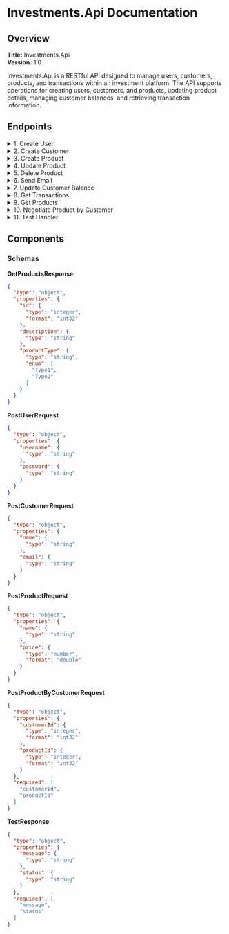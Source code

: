 # Investments.Api Documentation

## Overview

**Title:** Investments.Api  
**Version:** 1.0

Investments.Api is a RESTful API designed to manage users, customers, products, and transactions within an investment platform. The API supports operations for creating users, customers, and products, updating product details, managing customer balances, and retrieving transaction information.

## Endpoints

<details>
  <summary>1. Create User</summary>

**URL:** `/createuser`  
**Method:** `POST`  
**Tag:** `Backoffice`

**Request Body:**
- `application/json`
- `text/json`
- `application/*+json`
  
**Schema:** `PostUserRequest`
```json
{
  "userName": "string",
  "email": "string"
}
```
<details>
  <summary>Response (200 OK)</summary>

**Response:**

- `200 OK`
  - `text/plain`
  - `application/json`
  - `text/json`

**Response Schema:** `object`
```json
{
  "userId": 0,
  "userName": "string",
  "email": "string",
  "active": true
}
```
</details>

<details>
  <summary>Response (412 Failed Dependency) in case when email already exists.</summary>

**Response:**

- `412 Failed Dependency`
  - `text/plain`
  - `string`
  - `text/json`
```string
This email already exists.
```
**Response Schema:** `object`

</details>

</details>

<details>
  <summary>2. Create Customer</summary>

**URL:** `/createcustomer`  
**Method:** `POST`  
**Tag:** `Backoffice`

**Request Body:**
- `application/json`
- `text/json`
- `application/*+json`
  
**Schema:** `PostCustomerRequest`
<table border="1">
  <tr>
    <th>Create Customer Request</th>
  </tr>
  <tr>
    <td>Name</td><td>Name chosed to user</td>
  </tr>
  <tr>
    <td>AccountBalance</td><td>Entry value to open the account.</td>
  </tr>
</table>

```json
{
  "name": "string",
  "accountBalance": 0
}
```
<details>
  <summary>Response (200 OK)</summary>

**Response:**

- `200 OK`
  - `text/plain`
  - `application/json`
  - `text/json`

**Response Schema:** `object`
  ```json
  {
  "customerId": 0,
  "name": "string",
  "accountNumber": "string",
  "accountBalance": 0
  }
  ```
</details>

<details>
  <summary>Response (412 Failed Dependency)</summary>

**Response:**

- `412 Failed Dependency`
  - `text/plain`
  - `string`
  - `text/json`
 ```string
   Precondition Failed
 ```

**Response Schema:** `string`

</details>

</details>

<details>
  <summary>3. Create Product</summary>

**URL:** `/createproduct`  
**Method:** `POST`  
**Tag:** `Backoffice`

**Request Body:**

- `application/json`
- `text/json`
- `application/*+json`

**Schema:** `PostProductRequest`
<table border="1">
  <tr>
    <th>Create Product Request</th>
  </tr>
  <tr>
    <td>Name</td><td>Name chosed to Product</td>
  </tr>
  <tr>
    <td>Price</td><td>Entry value of the product.</td>
  </tr>
  <tr>
    <td>productType</td><td>Chose between: <b>1 = Stocks, 2 = REIT, 3 = Treasures, 4 = ETF, 5 = Bitcoin</b>.</td>
  </tr>
</table>

```json
{
  "name": "string",
  "price": 0,
  "productType": 1,
  "dueDate": "2024-07-01T21:15:01.795Z"
}
```
<details>
  <summary>Response (200 OK)</summary>

**Response:**

- `200 OK`
  - `text/plain`
  - `application/json`
  - `text/json`

**Response Schema:** `string`
```json
{
  "productId": 0,
  "name": "string",
  "price": 0,
  "quantity": 0,
  "productType": 1,
  "dueDate": "2024-07-01T21:15:01.797Z",
  "active": true
}
```
</details>

<details>
  <summary>Response (412 Failed Dependency)</summary>

**Response:**

- `412 Failed Dependency`
  - `text/plain`
  - `string`
  - `text/json`

**Response Schema:** `string`
```string
   Precondition Failed
 ```
</details>

</details>

<details>
  <summary>4. Update Product</summary>

**URL:** `/product/{productId}`  
**Method:** `PUT`  
**Tag:** `Backoffice`

**Parameters:**
<table border="1">
  <tr>
    <th>Update Product Parameters</th>
  </tr>
  <tr>
    <td>ProductId</td><td>Id of the Product</td>
  </tr>
  <tr>
    <td>Price</td><td>New product price.</td>
  </tr>
  <tr>
    <td>Quantity</td><td>Quantity <b>to be added to the product</b>.</td>
  </tr>
  <tr>
    <td>ProductType</td><td>Chose between: <b>1 = Stocks, 2 = REIT, 3 = Treasures, 4 = ETF, 5 = Bitcoin</b>.</td>
  </tr>
  <tr>
    <td>DueDate</td><td>Due date to product.</td>
  </tr>
</table>

**Note**
- `Every field must be sent or the value will be replaced to null`
<details>
  <summary>Response (200 OK)</summary>

**Response:**

- `200 OK`
  - `text/plain`
  - `application/json`
  - `text/json`

**Response Schema:** `string`
```json
{
  "productId": 0,
  "name": "string",
  "price": 0,
  "quantity": 0,
  "productType": 1,
  "dueDate": "2024-07-01T21:29:28.938Z",
  "active": true
}
```
</details>

<details>
  <summary>Response (412 Failed Dependency)</summary>

**Response:**

- `412 Failed Dependency`
  - `text/plain`
  - `application/json`
  - `text/json`

**Response Schema:** `string`
```string
  Precondition Failed
```
</details>

</details>

<details>
  <summary>5. Delete Product</summary>

**URL:** `/product/{productId}`  
**Method:** `DELETE`  
**Tag:** `Backoffice`

**Parameters:**

<table border="1">
  <tr>
    <th>Update Product Parameters</th>
  </tr>
  <tr>
    <td>ProductId</td><td>Id of the Product</td>
  </tr>
</table>

<details>
  <summary>Response (200 OK)</summary>

**Response:**

- `200 OK`
  - `text/plain`
  - `application/json`
  - `text/json`

**Response Schema:** `unit`
```string
"Deleted. The id is: {id}"
```
</details>

<details>
  <summary>Response (412 Failed Dependency)</summary>

**Response:**

- `412 Failed Dependency`
  - `text/plain`
  - `application/json`
  - `text/json`

**Response Schema:** `string`
```string
  Precondition Failed
```

</details>

</details>

<details>
  <summary>6. Send Email</summary>

**URL:** `/email`  
**Method:** `POST`  
**Tag:** `Backoffice`

<details>
  <summary>Response (200 OK)</summary>

**Response:**

- `200 OK`
  - `text/plain`
  - `application/json`
  - `text/json`

**Response Schema:** `string`

</details>

<details>
  <summary>Response (500 Internal Server Error)</summary>

**Response:**

- `412 Failed Dependency`
  - `text/plain`
  - `application/json`
  - `text/json`

**Response Schema:** `string`
```string
  Precondition Failed
```
</details>

</details>

<details>
  <summary>7. Update Customer Balance</summary>

**URL:** `/balance/{customerId}`  
**Method:** `PUT`  
**Tag:** `Customer`

**Parameters:**
<table border="1">
  <tr>
    <th>Update Customer Amount Parameters</th>
  </tr>
  <tr>
    <td>CustomerId</td><td>Id of the Customer</td>
  </tr>
  <tr>
    <td>TransactionType</td><td>New product price.</td>
  </tr>
  <tr>
    <td>ProductType</td><td>Chose between: <b>0 = Credit, 1 = Debit</b>.</td>
  </tr>
  <tr>
    <td>Amount</td><td>Amount to be credited or debited.</td>
  </tr>
</table>

<details>
  <summary>Response (200 OK)</summary>

**Response:**

- `200 OK`
  - `text/plain`
  - `application/json`
  - `text/json`

**Response Schema:** `object`
```json
{
  "customerId": 0,
  "name": "string",
  "accountNumber": "string",
  "accountBalance": 0
}
```
</details>

<details>
  <summary>Response (412 Failed Dependency) in case TransactionType isn't <b>0 = Credit</b> or <b>1 = Debit</b></summary>

**Response:**

- `412 Failed Dependency`
  - `text/plain`
  - `application/json`
  - `text/json`

**Response Schema:** `string`
```string
  Transaction Type not Allowed
```
</details>

</details>

<details>
  <summary>8. Get Transactions</summary>

**URL:** `/transactions/{customerId}`  
**Method:** `GET`  
**Tag:** `Customer`

**Parameters:**
<table border="1">
  <tr>
    <th>Get Customer Transactions</th>
  </tr>
  <tr>
    <td>CustomerId</td><td>Id of the Customer</td>
  </tr>
</table>

<details>
  <summary>Response (200 OK)</summary>

**Response:**

- `200 OK`
  - `text/plain`
  - `application/json`
  - `text/json`

**Response Schema:** `Array of Transactions`
```json
[
  {
    "transactionId": 0,
    "date": "2024-07-01T22:00:22.741Z",
    "description": "string",
    "amount": 0,
    "transactionType": 0,
    "customerId": 0,
    "productId": 0
  }
]
```
</details>

<details>
  <summary>Response (412 Failed Dependency)</summary>

**Response:**

- `412 Failed Dependency`
  - `text/plain`
  - `application/json`
  - `text/json`

**Response Schema:** `String`
```string
  Precondition Failed
```
</details>

</details>

<details>
  <summary>9. Get Products</summary>

**URL:** `/products`  
**Method:** `GET`  
**Tag:** `Products`

**Parameters:**
`In this endpoint you can choose to get with how many parameters do you want. If you don't choose parameters, it will get the first 15 itens.`
<table border="1">
  <tr>
    <th>Get Products</th>
  </tr>
  <tr>
    <td>Id</td><td>Id of the Product</td>
  </tr>
  <tr>
    <td>Description</td><td>Full or part of Product Name.</td>
  </tr>
  <tr>
    <td>ProductType</td><td>Chose between: <b>1 = Stocks, 2 = REIT, 3 = Treasures, 4 = ETF, 5 = Bitcoin</b>.</td>
  </tr>
</table>

<details>
  <summary>Response (200 OK)</summary>

**Response:**

- `200 OK`
  - `text/plain`
  - `application/json`
  - `text/json`

**Response Schema:** `array of GetProductsResponse`
```json
[
  {
    "productId": 0,
    "name": "string",
    "price": 0,
    "productType": 1,
    "dueDate": "2024-07-01T22:05:06.525Z"
  }
]
```
</details>

<details>
  <summary>Response (412 Failed Dependency)</summary>

**Response:**

- `412 Failed Dependency`
  - `text/plain`
  - `application/json`
  - `text/json`

**Response Schema:** `String`
```string
  Precondition Failed
```
</details>

</details>

<details>
  <summary>10. Negotiate Product by Customer</summary>

**URL:** `/products`  
**Method:** `POST`  
**Tag:** `Products`

**Request Body:**
`This endpoint will check the quantity of the product and, based on its price, will debit of his account balance.`
- `application/json`
- `text/json`
- `application/*+json`

**Schema:** `PostProductByCustomerRequest`
<table border="1">
  <tr>
    <th>Get Products</th>
  </tr>
  <tr>
    <td>CustomerId</td><td>Id of the Customer</td>
  </tr>
  <tr>
    <td>ProductId</td><td>Id of the Product</td>
  </tr>
  <tr>
    <td>Quantity</td><td>Negotiated quantity of the product.</td>
  </tr>
  <tr>
    <td>TransactionType</td><td>Chose between: <b>2 = Buy, 3 = Sell</b>.</td>
  </tr>
</table>

```json
{
  "customerId": 0,
  "productId": 0,
  "quantity": 0,
  "transactionType": 0
}
```
<details>
  <summary>Response (200 OK)</summary>

**Response:**

- `200 OK`
  - `text/plain`
  - `application/json`
  - `text/json`

**Response Schema:** `string`
```json
{
  "productId": 0,
  "name": "string",
  "price": 0,
  "quantity": 0,
  "productType": 1,
  "dueDate": "2024-07-01T22:21:57.452Z",
  "active": true
}
```
</details>

<details>
  <summary>Response (412 Failed Dependency)</summary>

**Response:**

- `412 Failed Dependency`
  - `text/plain`
  - `application/json`
  - `text/json`

**Response Schema:** `string`
```string
  Transaction Type not Allowed
```
</details>

</details>

<details>
  <summary>11. Test Handler</summary>

**URL:** `/TestHandler`  
**Method:** `GET`  
**Tag:** `Test`

**Parameters:**
`Endpoint to test if API is working. No database is necessary`
- `ChooseResponse` (query, integer, int32)

<details>
  <summary>Response (200 OK)</summary>

**Response:**

- `200 OK`
  - `text/plain`
  - `application/json`
  - `text/json`

**Response Schema:** `TestResponse`
```json
{
  "response": "Você escolheu o número 1"
} 
```
</details>

<details>
  <summary>Response (412 Failed Dependency)</summary>

**Response:**

- `412 Failed Dependency`
  - `text/plain`
  - `application/json`
  - `text/json`

**Response Schema:** `TestResponse`

</details>

</details>

## Components

### Schemas

**GetProductsResponse**
```json
{
  "type": "object",
  "properties": {
    "id": {
      "type": "integer",
      "format": "int32"
    },
    "description": {
      "type": "string"
    },
    "productType": {
      "type": "string",
      "enum": [
        "Type1",
        "Type2"
      ]
    }
  }
}
```
**PostUserRequest**
```json
{
  "type": "object",
  "properties": {
    "username": {
      "type": "string"
    },
    "password": {
      "type": "string"
    }
  }
}
```
**PostCustomerRequest**
```json
{
  "type": "object",
  "properties": {
    "name": {
      "type": "string"
    },
    "email": {
      "type": "string"
    }
  }
}
```
**PostProductRequest**
```json
{
  "type": "object",
  "properties": {
    "name": {
      "type": "string"
    },
    "price": {
      "type": "number",
      "format": "double"
    }
  }
}
```
**PostProductByCustomerRequest**
```json
{
  "type": "object",
  "properties": {
    "customerId": {
      "type": "integer",
      "format": "int32"
    },
    "productId": {
      "type": "integer",
      "format": "int32"
    }
  },
  "required": [
    "customerId",
    "productId"
  ]
}
```
**TestResponse**
```json
{
  "type": "object",
  "properties": {
    "message": {
      "type": "string"
    },
    "status": {
      "type": "string"
    }
  },
  "required": [
    "message",
    "status"
  ]
}
```
